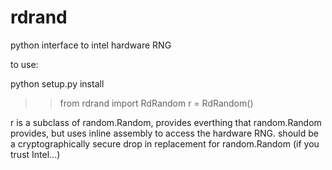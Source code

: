 rdrand
======

python interface to intel hardware RNG

to use:

python setup.py install

>>from rdrand import RdRandom
>>r = RdRandom()

r is a subclass of random.Random, provides everthing that random.Random 
provides, but uses inline assembly to access the hardware RNG. should be
a cryptographically secure drop in replacement for random.Random (if you
trust Intel...)
